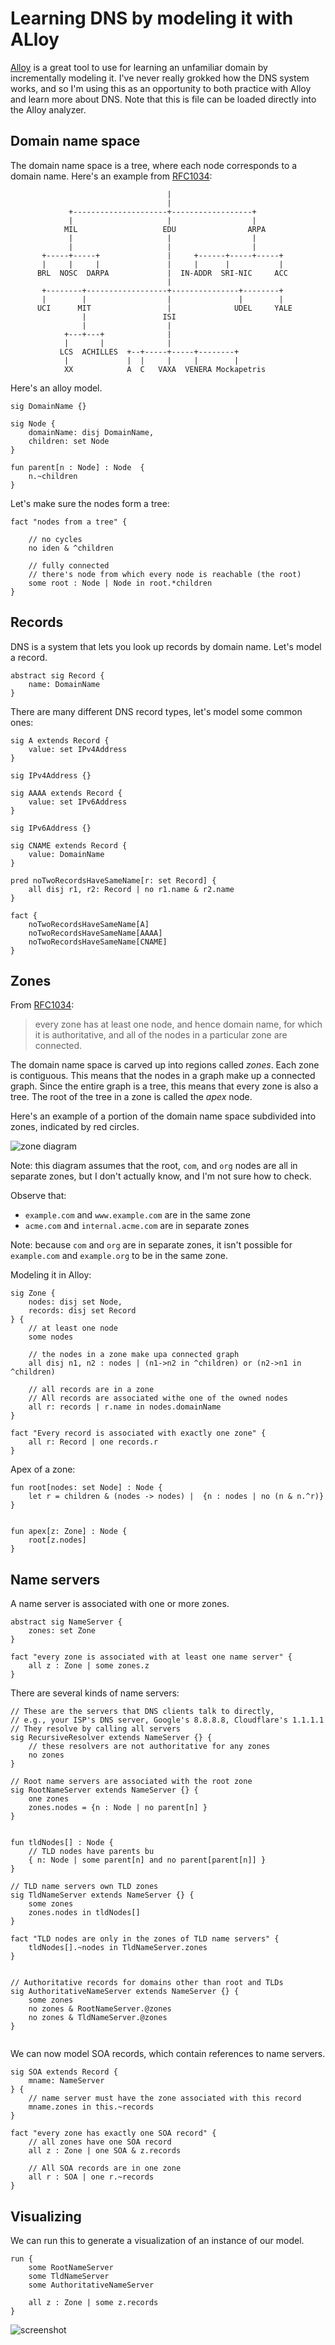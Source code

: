 ---
---
# Learning DNS by modeling it with ALloy

[Alloy] is a great tool to use for learning an unfamiliar domain by incrementally modeling it.
I've never really grokked how the DNS system works, and so I'm using this as an opportunity to both practice with Alloy and learn more about DNS.
Note that this is file can be loaded directly into the Alloy analyzer.

[Alloy]: https://alloy.readthedocs.io
[RFC1034]: https://datatracker.ietf.org/doc/html/rfc1034

## Domain name space

The domain name space is a tree, where each node corresponds to a domain name. Here's an example from [RFC1034]:

```
                                   |
                                   |
             +---------------------+------------------+
             |                     |                  |
            MIL                   EDU                ARPA
             |                     |                  |
             |                     |                  |
       +-----+-----+               |     +------+-----+-----+
       |     |     |               |     |      |           |
      BRL  NOSC  DARPA             |  IN-ADDR  SRI-NIC     ACC
                                   |
       +--------+------------------+---------------+--------+
       |        |                  |               |        |
      UCI      MIT                 |              UDEL     YALE
                |                 ISI
                |                  |
            +---+---+              |
            |       |              |
           LCS  ACHILLES  +--+-----+-----+--------+
            |             |  |     |     |        |
            XX            A  C   VAXA  VENERA Mockapetris

```

Here's an alloy model.


```alloy
sig DomainName {}

sig Node {
	domainName: disj DomainName,
	children: set Node
}

fun parent[n : Node] : Node  {
	n.~children
}
```

Let's make sure the nodes form a tree:

```alloy
fact "nodes from a tree" {

	// no cycles
	no iden & ^children

	// fully connected
	// there's node from which every node is reachable (the root)
	some root : Node | Node in root.*children
}
```
## Records

DNS is a system that lets you look up records by domain name.
Let's model a record.


```alloy
abstract sig Record {
	name: DomainName
}
```

There are many different DNS record types, let's model some common ones:

```alloy
sig A extends Record {
	value: set IPv4Address
}

sig IPv4Address {}

sig AAAA extends Record {
	value: set IPv6Address
}

sig IPv6Address {}

sig CNAME extends Record {
	value: DomainName
}

pred noTwoRecordsHaveSameName[r: set Record] {
	all disj r1, r2: Record | no r1.name & r2.name
}

fact {
	noTwoRecordsHaveSameName[A]
	noTwoRecordsHaveSameName[AAAA]
	noTwoRecordsHaveSameName[CNAME]
}
```

## Zones

From [RFC1034]:

> every zone has at least one node, and hence domain name, for which it is authoritative, and all of the nodes in a particular zone are connected.

The domain name space is carved up into regions called *zones*.
Each zone is contiguous.
This means that the nodes in a graph make up a connected graph.
Since the entire graph is a tree, this means that every zone is also a tree.
The root of the tree in a zone is called the *apex* node.

Here's an example of a portion of the domain name space subdivided into zones, indicated by red circles.

![zone diagram](dns-zones.jpg)

Note: this diagram assumes that the root, `com`, and `org` nodes are all in separate zones, but I don't actually know, and I'm not sure how to check.

Observe that:

* `example.com` and `www.example.com` are in the same zone
* `acme.com` and `internal.acme.com` are in separate zones


Note: because `com` and `org` are in separate zones, it isn't possible for `example.com` and `example.org` to be in the same zone.


Modeling it in Alloy:

```alloy
sig Zone {
	nodes: disj set Node,
	records: disj set Record
} {
	// at least one node
	some nodes

	// the nodes in a zone make upa connected graph
	all disj n1, n2 : nodes | (n1->n2 in ^children) or (n2->n1 in ^children)

	// all records are in a zone
	// All records are associated withe one of the owned nodes
	all r: records | r.name in nodes.domainName
}

fact "Every record is associated with exactly one zone" {
	all r: Record | one records.r
}
```

Apex of a zone:

```alloy
fun root[nodes: set Node] : Node {
	let r = children & (nodes -> nodes) |  {n : nodes | no (n & n.^r)}
}


fun apex[z: Zone] : Node {
	root[z.nodes]
}
```

## Name servers


A name server is associated with one or more zones.

```alloy
abstract sig NameServer {
	zones: set Zone
}

fact "every zone is associated with at least one name server" {
	all z : Zone | some zones.z
}
```

There are several kinds of name servers:

```alloy
// These are the servers that DNS clients talk to directly,
// e.g., your ISP's DNS server, Google's 8.8.8.8, Cloudflare's 1.1.1.1
// They resolve by calling all servers
sig RecursiveResolver extends NameServer {} {
	// these resolvers are not authoritative for any zones
	no zones
}

// Root name servers are associated with the root zone
sig RootNameServer extends NameServer {} {
	one zones
	zones.nodes = {n : Node | no parent[n] }
}


fun tldNodes[] : Node {
	// TLD nodes have parents bu
	{ n: Node | some parent[n] and no parent[parent[n]] }
}

// TLD name servers own TLD zones
sig TldNameServer extends NameServer {} {
	some zones
	zones.nodes in tldNodes[]
}

fact "TLD nodes are only in the zones of TLD name servers" {
	tldNodes[].~nodes in TldNameServer.zones
}


// Authoritative records for domains other than root and TLDs
sig AuthoritativeNameServer extends NameServer {} {
	some zones
	no zones & RootNameServer.@zones
	no zones & TldNameServer.@zones
}


```

We can now model SOA records, which contain references to name servers.

```alloy
sig SOA extends Record {
	mname: NameServer
} {
	// name server must have the zone associated with this record
	mname.zones in this.~records
}

fact "every zone has exactly one SOA record" {
	// all zones have one SOA record
	all z : Zone | one SOA & z.records

	// All SOA records are in one zone
	all r : SOA | one r.~records
}
```

## Visualizing

We can run this to generate a visualization of an instance of our model.

```alloy
run {
	some RootNameServer
	some TldNameServer
	some AuthoritativeNameServer

	all z : Zone | some z.records
}
```

![screenshot](screenshot.png)